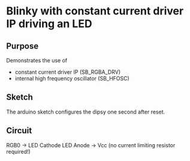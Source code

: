 # Blinky with constant current driver IP driving an LED

## Purpose
Demonstrates the use of
- constant current driver IP (SB_RGBA_DRV)
- internal high frequency oscillator (SB_HFOSC)

## Sketch
The arduino sketch configures the dipsy one second after reset.

## Circuit
RGB0 -> LED Cathode
LED Anode -> Vcc (no current limiting resistor required!)